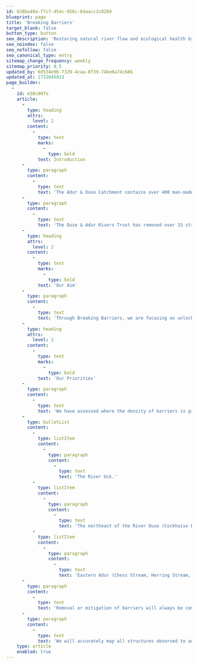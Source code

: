 ```yaml
---
id: 628ba49a-f7c7-454c-926c-64aacc2c8269
blueprint: page
title: 'Breaking Barriers'
target_blank: false
button_type: button
seo_description: 'Restoring natural river flow and ecological health by removing or modifying redundant barriers, opening 100km of river network to all species by 2028.'
seo_noindex: false
seo_nofollow: false
seo_canonical_type: entry
sitemap_change_frequency: weekly
sitemap_priority: 0.5
updated_by: 6d534e9b-7329-4caa-8f39-74be0a74c686
updated_at: 1731045913
page_builder:
  -
    id: m38c097o
    article:
      -
        type: heading
        attrs:
          level: 2
        content:
          -
            type: text
            marks:
              -
                type: bold
            text: Introduction
      -
        type: paragraph
        content:
          -
            type: text
            text: 'The Adur & Ouse Catchment contains over 400 man-made structures creating multiple problems for our rivers ecology, preventing the movement of fish, blocking access for eels, and disrupting the natural movement of sediment, preventing flow and increasing the impact of drought. Whilst some of these structures serve a function in flood risk management and flow monitoring, many are a now redundant legacy of historic navigations, agricultural practices, or land drainage.'
      -
        type: paragraph
        content:
          -
            type: text
            text: 'The Ouse & Adur Rivers Trust has removed over 15 structures and fitted fish passes or simple easements to over 20 more. There is a long way to go to create riverine corridors which enable healthy, native, wildlife populations to flourish.'
      -
        type: heading
        attrs:
          level: 2
        content:
          -
            type: text
            marks:
              -
                type: bold
            text: 'Our Aim'
      -
        type: paragraph
        content:
          -
            type: text
            text: 'Through Breaking Barriers, we are focusing on unlocking the river system, encouraging the removal of redundant barriers or installing technical fish pass solutions where structures serve a function. Our aim is to open a further 100km of river network to all species in all flow conditions by 2028'
      -
        type: heading
        attrs:
          level: 2
        content:
          -
            type: text
            marks:
              -
                type: bold
            text: 'Our Priorities'
      -
        type: paragraph
        content:
          -
            type: text
            text: 'We have assessed where the density of barriers is greatest, enabling us to focus efforts where they will be most effective and highlighting priority areas;'
      -
        type: bulletList
        content:
          -
            type: listItem
            content:
              -
                type: paragraph
                content:
                  -
                    type: text
                    text: 'The River Uck.'
          -
            type: listItem
            content:
              -
                type: paragraph
                content:
                  -
                    type: text
                    text: 'The northeast of the River Ouse (Cockhaise Brook, Shortbridge Stream, Middle Ouse, and Sheffield Park Stream).'
          -
            type: listItem
            content:
              -
                type: paragraph
                content:
                  -
                    type: text
                    text: 'Eastern Adur (Chess Stream, Herring Stream, Adur East)'
      -
        type: paragraph
        content:
          -
            type: text
            text: 'Removal or mitigation of barriers will always be complimented by upstream habitat creation and alterations to the morphology of the channel.'
      -
        type: paragraph
        content:
          -
            type: text
            text: 'We will accurately map all structures observed to add to existing data sets, which are known to be incomplete, enabling longer term strategic approaches to be developed beyond 2030.'
    type: article
    enabled: true
---
```

